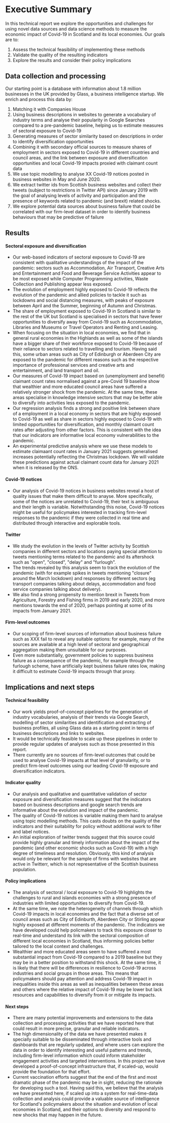 # Executive Summary


In this technical report we explore the opportunities and challenges for using novel data sources and data science methods to measure the economic impact of Covid-19 in Scotland and its local economies. Our goals are to:

1. Assess the technical feasibility of implementing these methods
2. Validate the quality of the resulting indicators
3. Explore the results and consider their policy implications

## Data collection and processing

Our starting point is a database with information about 1.8 million businesses in the UK provided by Glass, a business intelligence startup. We enrich and process this data by:

1. Matching it with Companies House
2. Using business descriptions in websites to generate a vocabulary of industry terms and analyse their popularity in Google Searches compared to a pre-pandemic baseline, helping us to estimate measures of sectoral exposure to Covid-19
3. Generating measures of sector similarity based on descriptions in order to identify diversification opportunities
4. Combining it with secondary official sources to measure shares of employment in sectors exposed to Covid-19 in different countries and council areas, and the link between exposure and diversification opportunities and local Covid-19 impacts proxied with claimant count data
5. We use topic modelling to analyse XX Covid-19 notices posted in business websites in May and June 2020.
6. We extract twitter ids from Scottish business websites and collect their tweets (subject to restrictions in Twitter API) since January 2019 with the goal of analysing levels of activity and participation and the presence of keywords related to pandemic (and brexit) related shocks.
7. We explore potential data sources about business failure that could be correlated with our firm-level dataset in order to identify business behaviours that may be predictive of failure


## Results

#### Sectoral exposure and diversification

* Our web-based indicators of sectoral exposure to Covid-19 are consistent with qualitative understandings of the impact of the pandemic: sectors such as Accommodation, Air Transport, Creative Arts and Entertainment and Food and Beverage Service Activities appear to be most exposed while Computer Programming activities, Waste Collection and Publishing appear less exposed.
* The evolution of employment highly exposed to Covid-19 reflects the evolution of the pandemic and allied policies to tackle it such as lockdowns and social distancing measures, with peaks of exposure between April and the Summer, beginning of Autumn and Christmas.
* The share of employment exposed to Covid-19 in Scotland is similar to the rest of the UK but Scotland is specialised in sectors that have fewer opportunities to diversify away from Covid-19 such as Accommodation, Libraries and Museums or Travel Operators and Renting and Leasing. 
* When focusing on the situation in local economies, we find that in general rural economies in the Highlands as well as some of the islands have a bigger share of their workforce exposed to Covid-19 because of their reliance to sectors related to travelling and tourism. Having said this, some urban areas such as City of Edinburgh or Aberdeen City are exposed to the pandemic for different reasons such as the respective importance of professional services and creative arts and entertainment, and land transport and oil.
* Our measures of Covid-19 impact based on (unemployment and benefit) claimant count rates normalised against a pre-Covid 19 baseline show that wealthier and more educated council areas have suffered a relatively stronger shock from the pandemic. At the same time, these areas specialise in knowledge intensive sectors that may be better able to diversify into activities less exposed to the pandemic. 
* Our regression analysis finds a strong and positive link between share of a employment in a local economy in sectors that are highly exposed to Covid-19 as well as share in sectors highly exposed to Covid-19 with limited opportunities for diversification, and monthly claimant count rates after adjusting from other factors. This is consistent with the idea that our indicators are informative local economy vulnerabilities to the pandemic.
* An experimental predictive analysis where we use these models to estimate claimaant count rates in January 2021 suggests generalised increases potentially reflecting the Christmas lockdown. We will validate these predictions against actual claimant count data for January 2021 when it is released by the ONS.

#### Covid-19 notices

* Our analysis of Covid-19 notices in business websites reveal a host of quality issues that make them difficult to anayse. More specifically, some of the notices are unrelated to Covid-19, their text is ambiguous and their length is variable. Notwithstanding this noise, Covid-19 notices might be useful for policymakes interested in tracking firm-level responses to the pandemic if they were collected in real time and distributed through interactive and explorable tools.

#### Twitter

* We study the evolution in the levels of Twitter activity by Scottish companies in different sectors and locations paying special attention to tweets mentioning terms related to the pandemic and its aftershock such as "open", "closed", "delay" and "furlough". 
* The trends revealed by this analysis seem to track the evolution of the pandemic (with for example spikes in tweets mentioning "closure" around the March lockdown) and responses by different sectors (eg transport companies talking about delays, accommodation and food service companies talking about delivery).
* We also find a strong propensity to mention brexit in Tweets from Agriculture, Forestry and Fishing firms in 2019 and early 2020, and more mentions towards the end of 2020, perhaps pointing at some of its impacts from January 2021.

#### Firm-level outcomes

* Our scoping of firm-level sources of information about business failure such as XXX fail to reveal any suitable options: for example, many of the sources are available at a high level of sectoral and geographical aggregation making them unsuitable for our purposes.
* Even more substantially, government policies to suppress business failure as a consequence of the pandemic, for example through the furlough scheme, have artificially kept business failure rates low, making it difficult to estimate Covid-19 impacts through that proxy.

## Implications and next steps

#### Technical feasibility

* Our work yields proof-of-concept pipelines for the generation of industry vocabularies, analysis of their trends via Google Search, modelling of sector similarities and identification and extracting of business profiles, all using Glass data as a starting point in terms of business descriptions and links to websites.
* It would be technically feasible to scale up these pipelines in order to provide regular updates of analyses such as those presented in this report.
* There currently are no sources of firm-level outcomes that could be used to analyse Covid-19 impacts at that level of granularity, or to predict firm-level outcomes using our leading Covid-19 exposure and diversification indicators. 

#### Indicator quality

* Our analysis and qualitative and quantitative validation of sector exposure and diversification measures suggest that the indicators based on business descriptions and google search trends are informative about the evolution and impact of the pandemic.
* The quality of Covid-19 notices is variable making them hard to analyse using topic modelling methods. This casts doubts on the quality of the indicators and their suitability for policy without additional work to filter and label notices.
* An initial exploration of twitter trends suggest that this source could provide highly granular and timely information about the impact of the pandemic (and other economic shocks such as Covid-19) with a high degree of timeliness and resolution. Obviously, this kind of analysis would only be relevant for the sample of firms with websites that are active in Twitterr, which is not representative of the Scottish business population. 

#### Policy implications
* The analysis of sectoral / local exposure to Covid-19 highlights the challenges to rural and islands economies with a strong presence of industries with limited opportunities to diversify from Covid-19.
* At the same time, we note the heterogeneity of channels through which Covid-19 impacts in local economies and the fact that a diverse set of council areas such as City of Edinburth, Aberdeen City or Stirling appear highly exposed at different moments of the pandemic. The indicators we have developed could help policmakers to track this exposure closer to real-time and understand its link with the sectoral composition of different local economies in Scotland, thus informing policies better tailored to the local context and challenges.
* Wealthier and more educated areas seem to have suffered a most substantial impact from Covid-19 compared to a 2019 baseline but they may be in a better position to withstand this shock. At the same time, it is likely that there will be differences in resilience to Covid-19 across industries and social groups in those areas. This means that policymakers should pay attention and address Covid-19 impact in inequalities inside this areas as well as inequalities between these areas and others where the relative impact of Covid-19 may be lower but lack resources and capabilities to diversify from it or mitigate its impacts.

#### Next steps

* There are many potential improvements and extensions to the data collection and processing activities that we have reported here that could result in more precise, granular and reliable indicators. 
* The high dimensionality of the data we have presented makes it specially suitable to be disseminated through interactive tools and dashboards that are regularly updated, and where users can explore the data in order to identify interesting and useful patterns and trends, including firm-level information which could inform stakeholder engagement activities and targeted interventions. In this project we have developed a proof-of-concept infrastructure that, if scaled-up, would provide the foundation for that effort.
* Current vaccination efforts suggest that the end of the first and most dramatic phase of the pandemic may be in sight, reducing the rationale for developing such a tool. Having said this, we believe that the analysis we have presented here, if scaled up into a system for real-time-data collection and analysis could provide a valuable source of intelligence for Scotland's policymakers about the situation and evolution of local economies in Scotland, and their options to diversity and respond to new shocks that may happen in the future.